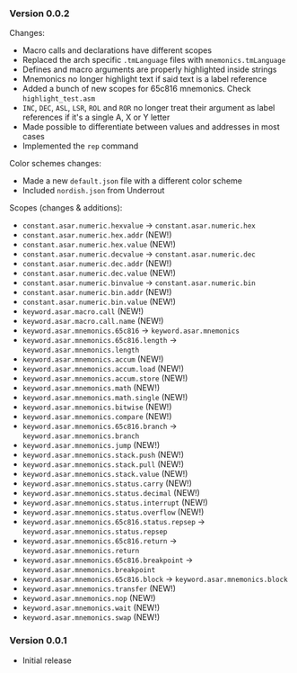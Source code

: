 ### Version 0.0.2
Changes:
* Macro calls and declarations have different scopes
* Replaced the arch specific `.tmLanguage` files with `mnemonics.tmLanguage`
* Defines and macro arguments are properly highlighted inside strings
* Mnemonics no longer highlight text if said text is a label reference
* Added a bunch of new scopes for 65c816 mnemonics. Check `highlight_test.asm`
* `INC`, `DEC`, `ASL`, `LSR`, `ROL` and `ROR` no longer treat their argument as label references if it's a single A, X or Y letter
* Made possible to differentiate between values and addresses in most cases
* Implemented the `rep` command

Color schemes changes:
* Made a new `default.json` file with a different color scheme
* Included `nordish.json` from Underrout

Scopes (changes & additions):
* `constant.asar.numeric.hexvalue` -> `constant.asar.numeric.hex`
* `constant.asar.numeric.hex.addr` (NEW!)
* `constant.asar.numeric.hex.value` (NEW!)
* `constant.asar.numeric.decvalue` -> `constant.asar.numeric.dec`
* `constant.asar.numeric.dec.addr` (NEW!)
* `constant.asar.numeric.dec.value` (NEW!)
* `constant.asar.numeric.binvalue` -> `constant.asar.numeric.bin`
* `constant.asar.numeric.bin.addr` (NEW!)
* `constant.asar.numeric.bin.value` (NEW!)
* `keyword.asar.macro.call` (NEW!)
* `keyword.asar.macro.call.name` (NEW!)
* `keyword.asar.mnemonics.65c816` -> `keyword.asar.mnemonics`
* `keyword.asar.mnemonics.65c816.length` -> `keyword.asar.mnemonics.length`
* `keyword.asar.mnemonics.accum` (NEW!)
* `keyword.asar.mnemonics.accum.load` (NEW!)
* `keyword.asar.mnemonics.accum.store` (NEW!)
* `keyword.asar.mnemonics.math` (NEW!)
* `keyword.asar.mnemonics.math.single` (NEW!)
* `keyword.asar.mnemonics.bitwise` (NEW!)
* `keyword.asar.mnemonics.compare` (NEW!)
* `keyword.asar.mnemonics.65c816.branch` -> `keyword.asar.mnemonics.branch`
* `keyword.asar.mnemonics.jump` (NEW!)
* `keyword.asar.mnemonics.stack.push` (NEW!)
* `keyword.asar.mnemonics.stack.pull` (NEW!)
* `keyword.asar.mnemonics.stack.value` (NEW!)
* `keyword.asar.mnemonics.status.carry` (NEW!)
* `keyword.asar.mnemonics.status.decimal` (NEW!)
* `keyword.asar.mnemonics.status.interrupt` (NEW!)
* `keyword.asar.mnemonics.status.overflow` (NEW!)
* `keyword.asar.mnemonics.65c816.status.repsep` -> `keyword.asar.mnemonics.status.repsep`
* `keyword.asar.mnemonics.65c816.return` -> `keyword.asar.mnemonics.return`
* `keyword.asar.mnemonics.65c816.breakpoint` -> `keyword.asar.mnemonics.breakpoint`
* `keyword.asar.mnemonics.65c816.block` -> `keyword.asar.mnemonics.block`
* `keyword.asar.mnemonics.transfer` (NEW!)
* `keyword.asar.mnemonics.nop` (NEW!)
* `keyword.asar.mnemonics.wait` (NEW!)
* `keyword.asar.mnemonics.swap` (NEW!)

### Version 0.0.1
* Initial release
